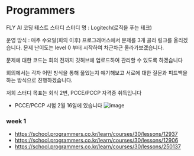 # Programmers

FLY AI 코딩 테스트 스터디
스터디 명 : Logitech(로직을 푸는 테크)

운영 방식 : 
매주 수요일(회의 이후) 프로그래머스에서 문제를 3개 골라 링크를 올리겠습니다. 문제 난이도는 level 0 부터 시작하여 차근차근 올라가보겠습니다. 

문제에 대한 코드는 회의 전까지 깃허브에 업로드하여 관리할 수 있도록 하겠습니다

회의에서는 각자 어떤 방식을 통해 풀었는지 얘기해보고 서로에 대한 질문과 피드백을 하는 방식으로 진행하겠습니다.

저희 스터디 목표는 회식 2번, PCCE/PCCP 자격증 취득입니다
* PCCE/PCCP 시험 2월 16일에 있습니다
![image](https://github.com/user-attachments/assets/5404ff4e-388e-4ae0-8c16-a964939a2f1e)


### week 1
- https://school.programmers.co.kr/learn/courses/30/lessons/12937
- https://school.programmers.co.kr/learn/courses/30/lessons/12906
- https://school.programmers.co.kr/learn/courses/30/lessons/250137
